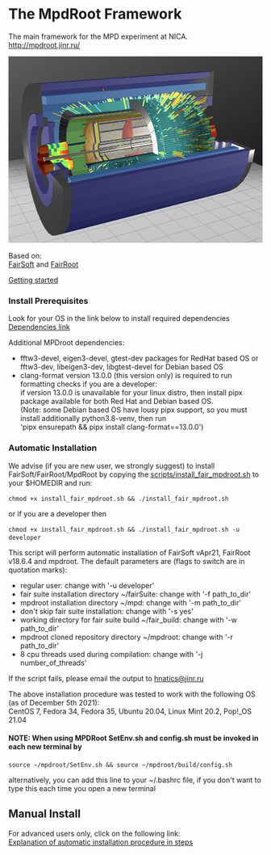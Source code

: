 # <b>The MpdRoot Framework </b>
The main framework for the MPD experiment at NICA.  
http://mpdroot.jinr.ru/  

<img src="eventdisplay/evepic.png" width="600">

Based on:  
[FairSoft](https://github.com/FairRootGroup/FairSoft) 
and 
[FairRoot](https://github.com/FairRootGroup/FairRoot)

[Getting started](http://mpdroot.jinr.ru/mpdroot-start-guide/)

### Install Prerequisites 
Look for your OS in the link below to install required dependencies  
[Dependencies link](https://github.com/FairRootGroup/FairSoft/blob/master/legacy/dependencies.md)

Additional MPDroot dependencies:  
- fftw3-devel, eigen3-devel, gtest-dev packages for RedHat based OS or fftw3-dev, libeigen3-dev, libgtest-devel for Debian based OS  
- clang-format version 13.0.0 (this version only) is required to run formatting checks if you are a developer:   
if version 13.0.0 is unavailable for your linux distro, then install pipx package available for both Red Hat and Debian based OS.  
(Note: some Debian based OS have lousy pipx support, so you must install additionally python3.8-venv, then run  
 'pipx ensurepath && pipx install clang-format==13.0.0')  

### Automatic Installation

We advise (if you are new user, we strongly suggest) to install FairSoft/FairRoot/MpdRoot by copying the [scripts/install_fair_mpdroot.sh](https://git.jinr.ru/nica/mpdroot/-/raw/dev/scripts/install_fair_mpdroot.sh?inline=false) to your $HOMEDIR
and run:  
```
chmod +x install_fair_mpdroot.sh && ./install_fair_mpdroot.sh
```
or if you are a developer then
```
chmod +x install_fair_mpdroot.sh && ./install_fair_mpdroot.sh -u developer
```
  

This script will perform automatic installation of FairSoft vApr21, FairRoot v18.6.4 and mpdroot. The default parameters are (flags to switch are in quotation marks):  
- regular user: change with '-u developer'
- fair suite installation directory ~/fairSuite: change with '-f path_to_dir'
- mpdroot installation directory ~/mpd: change with '-m path_to_dir'
- don't skip fair suite installation: change with '-s yes' 
- working directory for fair suite build ~/fair_build: change with '-w path_to_dir'
- mpdroot cloned repository directory ~/mpdroot: change with '-r path_to_dir'
- 8 cpu threads used during compilation: change with '-j number_of_threads'

If the script fails, please email the output to hnatics@jinr.ru   

The above installation procedure was tested to work with the following OS (as of December 5th 2021):  
CentOS 7, Fedora 34, Fedora 35, Ubuntu 20.04, Linux Mint 20.2, Pop!_OS 21.04  

#### NOTE: When using MPDRoot SetEnv.sh and config.sh must be invoked in each new terminal by
```
source ~/mpdroot/SetEnv.sh && source ~/mpdroot/build/config.sh
```
alternatively, you can  add this line to your ~/.bashrc file, if you don't want to type this each time you open a new terminal


## Manual Install
For advanced users only, click on the following link:  
[Explanation of automatic installation procedure in steps](https://git.jinr.ru/nica/mpdroot/-/wikis/Manual-Installation-of-Fair-Suite-and-MPDroot)
  
